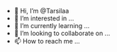 - 👋 Hi, I’m @Tarsilaa
- 👀 I’m interested in ...
- 🌱 I’m currently learning ...
- 💞️ I’m looking to collaborate on ...
- 📫 How to reach me ...

<!---
Tarsilaa/Tarsilaa is a ✨ special ✨ repository because its `README.md` (this file) appears on your GitHub profile.
You can click the Preview link to take a look at your changes.
--->
